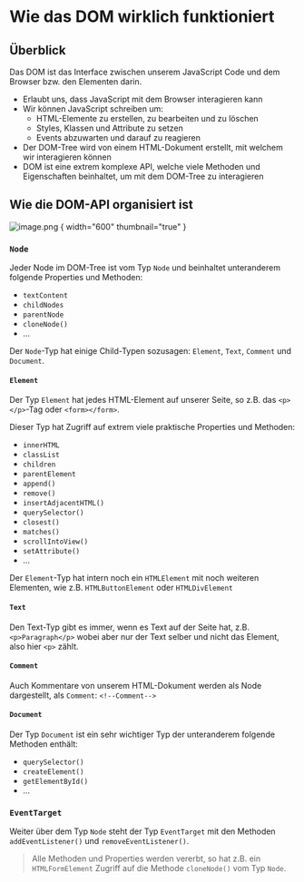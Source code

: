# Wie das DOM wirklich funktioniert

## Überblick

Das DOM ist das Interface zwischen unserem JavaScript Code und dem Browser bzw. den Elementen darin.

- Erlaubt uns, dass JavaScript mit dem Browser interagieren kann
- Wir können JavaScript schreiben um:
  - HTML-Elemente zu erstellen, zu bearbeiten und zu löschen
  - Styles, Klassen und Attribute zu setzen
  - Events abzuwarten und darauf zu reagieren
- Der DOM-Tree wird von einem HTML-Dokument erstellt, mit welchem wir interagieren können
- DOM ist eine extrem komplexe API, welche viele Methoden und Eigenschaften beinhaltet, um mit dem DOM-Tree zu interagieren

## Wie die DOM-API organisiert ist

![image.png](image.png) { width="600" thumbnail="true" }

### `Node`

Jeder Node im DOM-Tree ist vom Typ `Node` und beinhaltet unteranderem folgende Properties und Methoden:

- `textContent`
- `childNodes`
- `parentNode`
- `cloneNode()`
- ...

Der `Node`-Typ hat einige Child-Typen sozusagen: `Element`, `Text`, `Comment` und `Document`.

#### `Element`

Der Typ `Element` hat jedes HTML-Element auf unserer Seite, so z.B. das `<p></p>`-Tag oder `<form></form>`.

Dieser Typ hat Zugriff auf extrem viele praktische Properties und Methoden:

- `innerHTML`
- `classList`
- `children`
- `parentElement`
- `append()`
- `remove()`
- `insertAdjacentHTML()`
- `querySelector()`
- `closest()`
- `matches()`
- `scrollIntoView()`
- `setAttribute()`
- ...

Der `Element`-Typ hat intern noch ein `HTMLElement` mit noch weiteren Elementen, wie z.B. `HTMLButtonElement` oder `HTMLDivElement`

#### `Text`

Den Text-Typ gibt es immer, wenn es Text auf der Seite hat, z.B. `<p>Paragraph</p>` wobei aber nur der Text selber und nicht das Element, also 
hier `<p>` zählt.

#### `Comment`

Auch Kommentare von unserem HTML-Dokument werden als Node dargestellt, als `Comment`: `<!--Comment-->`

#### `Document`

Der Typ `Document` ist ein sehr wichtiger Typ der unteranderem folgende Methoden enthält:

- `querySelector()`
- `createElement()`
- `getElementById()`
- ...

### `EventTarget`

Weiter über dem Typ `Node` steht der Typ `EventTarget` mit den Methoden `addEventListener()` und `removeEventListener()`.

> Alle Methoden und Properties werden vererbt, so hat z.B. ein `HTMLFormElement` Zugriff auf die Methode `cloneNode()` vom Typ `Node`.